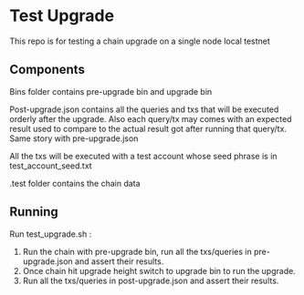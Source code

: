 # Test Upgrade
This repo is for testing a chain upgrade on a single node local testnet

## Components

Bins folder contains pre-upgrade bin and upgrade bin

Post-upgrade.json contains all the queries and txs that will be executed orderly after the upgrade. Also each query/tx may comes with an expected result used to compare to the actual result got after running that query/tx. Same story with pre-upgrade.json

All the txs will be executed with a test account whose seed phrase is in test_account_seed.txt 

.test folder contains the chain data

## Running

Run test_upgrade.sh :

1. Run the chain with pre-upgrade bin, run all the txs/queries in pre-upgrade.json and assert their results.
2. Once chain hit upgrade height switch to upgrade bin to run the upgrade.
3. Run all the txs/queries in post-upgrade.json and assert their results.
